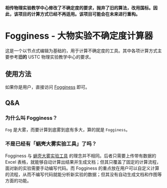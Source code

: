**相传物理实验教学中心修改了不确定度的要求，抛弃了旧的算法，改用国标。因此，该项目的计算方式已经不再适用。该项目可能会在未来进行重构。**

# Fogginess - 大物实验不确定度计算器
这是一个以节点式编辑为基础的，用于计算不确定度的工具。其中各项计算方式主要参考**旧的** USTC 物理实验教学中心的要求。

## 使用方法
如果你是用户，直接访问 [Fogginess](https://fogginess.wallbreaker5th.top) 即可。

## Q&A
### 为什么叫 Fogginess？
`Fog` 是大雾，而要计算到底雾到底有多大，算的就是 `Fogginess`。

### 不是已经有「蜗壳大雾实验工具」了吗？
Fogginess 与 [蜗壳大雾实验工具](https://dawu.feixu.site/) 的理念并不相同。后者只需要上传带有数据的 Excel 表格，就能够自动计算出结果并生成文档；但其只覆盖了固定的计算流程，面对新的实验需要手动编写代码。而 Fogginess 的重点放在用户可以自定义计算的流程，从而不编写代码就能分析新实验的数据；但其没有自动生成文档和作图等方面的功能。
